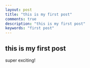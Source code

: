 ```yaml
---
layout: post
title: "this is my first post"
comments: true
description: "this is my first post"
keywords: "first post"
---
```


## this is my first post 

super exciting!
